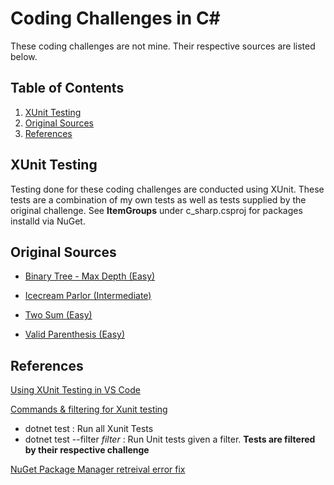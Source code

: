 # Coding Challenges in C#
These coding challenges are not mine.  Their respective sources are listed below. 

## Table of Contents
1. [XUnit Testing](#tests)
1. [Original Sources](#orig)
1. [References](#ref)

## <a name="tests"></a> XUnit Testing
Testing done for these coding challenges are conducted using XUnit.
These tests are a combination of my own tests as well as tests supplied by the original challenge.
See **ItemGroups** under c_sharp.csproj for packages installd via NuGet.

## <a name="orig"></a> Original Sources

- [Binary Tree - Max Depth (Easy)](https://leetcode.com/problems/maximum-depth-of-binary-tree/description/)

- [Icecream Parlor (Intermediate)](https://www.hackerrank.com/challenges/icecream-parlor/problem?isFullScreen=true)

- [Two Sum (Easy)](https://leetcode.com/problems/two-sum/) 

- [Valid Parenthesis (Easy)](https://leetcode.com/problems/valid-parentheses/description/)



## <a name="refs"></a> References 

[Using XUnit Testing in VS Code](https://www.youtube.com/watch?v=HQmbAdjuB88)

[Commands & filtering for Xunit testing](https://learn.microsoft.com/en-us/dotnet/core/testing/selective-unit-tests?pivots=xunit)
- dotnet test : Run all Xunit Tests
- dotnet test --filter _filter_ : Run Unit tests given a filter. **Tests are filtered by their respective challenge**

[NuGet Package Manager retreival error fix](https://stackoverflow.com/questions/58108809/versioning-information-could-not-be-retrieved-from-the-nuget-package-repository)


